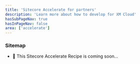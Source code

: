 ```yaml
---
title: 'Sitecore Accelerate for partners'
description: 'Learn more about how to develop for XM Cloud'
hasSubPageNav: true
hasInPageNav: false
area: ['accelerate']
---
```


### Sitemap

- 🚀 This Sitecore Accelerate Recipe is coming soon...
